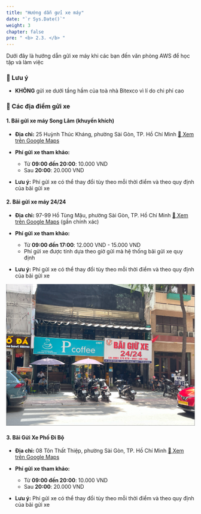 ```yaml
---
title: "Hướng dẫn gửi xe máy"
date: "`r Sys.Date()`"
weight: 3
chapter: false
pre: " <b> 2.3. </b> "
---
```


Dưới đây là hướng dẫn gửi xe máy khi các bạn đến văn phòng AWS để học tập và làm việc

### 📌 Lưu ý

- **KHÔNG** gửi xe dưới tầng hầm của toà nhà Bitexco vì lí do chi phí cao


### 📌 Các địa điểm gửi xe

#### 1. Bãi gửi xe máy Song Lâm (khuyến khích)
  - **Địa chỉ:** 25 Huỳnh Thúc Kháng, phường Sài Gòn, TP. Hồ Chí Minh
[📍 Xem trên Google Maps](https://www.google.com/maps/place/B%C3%A3i+g%E1%BB%ADi+xe+m%C3%A1y+Song+L%C3%A2m/data=!4m2!3m1!1s0x0:0x4870d0baef0e9cfc?sa=X&ved=1t:2428&ictx=111)

  - **Phí gửi xe tham khảo:**

    - Từ **09:00 đến 20:00**: 10.000 VND
    - Sau **20:00**: 20.000 VND
    
  - **Lưu ý:** Phí gửi xe có thể thay đổi tùy theo mỗi thời điểm và theo quy định của bãi gửi xe

#### 2. Bãi gửi xe máy 24/24
  - **Địa chỉ:** 97-99 Hồ Tùng Mậu, phường Sài Gòn, TP. Hồ Chí Minh
[📍 Xem trên Google Maps](https://www.google.com/maps/place/97+H%E1%BB%93+T%C3%B9ng+M%E1%BA%ADu,+B%E1%BA%BFn+Ngh%C3%A9,+Qu%E1%BA%ADn+1,+H%E1%BB%93+Ch%C3%AD+Minh+71006,+Vi%E1%BB%87t+Nam/@10.7723732,106.7033214,21z/data=!4m6!3m5!1s0x31752f412dd70e33:0x499745dfb3657ad3!8m2!3d10.772306!4d106.703416!16s%2Fg%2F11nnkqlb1y?entry=ttu&g_ep=EgoyMDI1MDgzMC4wIKXMDSoASAFQAw%3D%3D) (gần chính xác)

  - **Phí gửi xe tham khảo:**

    - Từ **09:00 đến 17:00**: 12.000 VND - 15.000 VND
    - Phí gửi xe được tính dựa theo giờ gửi mà hệ thống bãi gửi xe quy định

  - **Lưu ý:** Phí gửi xe có thể thay đổi tùy theo mỗi thời điểm và theo quy định của bãi gửi xe

![bai_xe_24/24](/images/2-instructions/parking.png)

#### 3. Bãi Gửi Xe Phố Đi Bộ
  - **Địa chỉ:** 08 Tôn Thất Thiệp, phường Sài Gòn, TP. Hồ Chí Minh
[📍 Xem trên Google Maps](https://www.google.com/maps/place/B%C3%A3i+G%E1%BB%ADi+Xe+Ph%E1%BB%91+%C4%90i+B%E1%BB%99/@10.7736327,106.7029491,20z/data=!4m15!1m8!3m7!1s0x31752f412dd70e33:0x499745dfb3657ad3!2zOTcgSOG7kyBUw7luZyBN4bqtdSwgQuG6v24gTmdow6ksIFF14bqtbiAxLCBI4buTIENow60gTWluaCA3MTAwNiwgVmnhu4d0IE5hbQ!3b1!8m2!3d10.772306!4d106.703416!16s%2Fg%2F11nnkqlb1y!3m5!1s0x31752f46df9af38d:0xaa250bf9d71333a6!8m2!3d10.77389!4d106.702881!16s%2Fg%2F11c1ny0vmc?entry=ttu&g_ep=EgoyMDI1MDgzMC4wIKXMDSoASAFQAw%3D%3D)

  - **Phí gửi xe tham khảo:**

    - Từ **09:00 đến 20:00**: 10.000 VND
    - Sau **20:00**: 20.000 VND
  
  - **Lưu ý:** Phí gửi xe có thể thay đổi tùy theo mỗi thời điểm và theo quy định của bãi gửi xe
